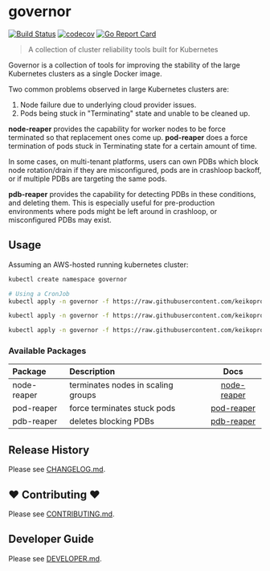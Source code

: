 # governor
[![Build Status](https://travis-ci.org/keikoproj/governor.svg?branch=master)](https://travis-ci.org/keikoproj/governor)
[![codecov](https://codecov.io/gh/keikoproj/governor/branch/master/graph/badge.svg)](https://codecov.io/gh/keikoproj/governor)
[![Go Report Card](https://goreportcard.com/badge/github.com/keikoproj/governor)](https://goreportcard.com/report/github.com/keikoproj/governor)
> A collection of cluster reliability tools built for Kubernetes

Governor is a collection of tools for improving the stability of the large Kubernetes clusters as a single Docker image.

Two common problems observed in large Kubernetes clusters are:

1. Node failure due to underlying cloud provider issues.
2. Pods being stuck in "Terminating" state and unable to be cleaned up.

**node-reaper** provides the capability for worker nodes to be force terminated so that replacement ones come up.
**pod-reaper** does a force termination of pods stuck in Terminating state for a certain amount of time.

In some cases, on multi-tenant platforms, users can own PDBs which block node rotation/drain if they are misconfigured, pods are in crashloop backoff, or if multiple PDBs are targeting the same pods.

**pdb-reaper** provides the capability for detecting PDBs in these conditions, and deleting them. This is especially useful for pre-production environments where pods might be left around in crashloop, or misconfigured PDBs may exist.

## Usage

Assuming an AWS-hosted running kubernetes cluster:

```sh
kubectl create namespace governor

# Using a CronJob
kubectl apply -n governor -f https://raw.githubusercontent.com/keikoproj/governor/master/examples/node-reaper.yaml

kubectl apply -n governor -f https://raw.githubusercontent.com/keikoproj/governor/master/examples/pod-reaper.yaml

kubectl apply -n governor -f https://raw.githubusercontent.com/keikoproj/governor/master/examples/pdb-reaper.yaml
```

### Available Packages

| Package | Description | Docs
| :--- | :--- | :---: |
| node-reaper | terminates nodes in scaling groups | [node-reaper](pkg/reaper/README.md#node-reaper) |
| pod-reaper | force terminates stuck pods | [pod-reaper](pkg/reaper/README.md#pod-reaper) |
| pdb-reaper | deletes blocking PDBs | [pdb-reaper](pkg/reaper/README.md#pdb-reaper) |

## Release History

Please see [CHANGELOG.md](.github/CHANGELOG.md).

## ❤ Contributing ❤

Please see [CONTRIBUTING.md](.github/CONTRIBUTING.md).

## Developer Guide

Please see [DEVELOPER.md](.github/DEVELOPER.md).

